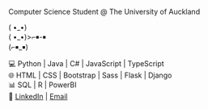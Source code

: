 Computer Science Student @ The University of Auckland

( •\_•)\
( •\_•)>⌐￭-￭\
(⌐￭\_￭)


💻 Python | Java | C# | JavaScript | TypeScript\
🌐 HTML | CSS  | Bootstrap | Sass | Flask | Django\
📊 SQL | R | PowerBI\
🔗 [LinkedIn](https://www.linkedin.com/in/calebrevill/) | [Email](mailto:caleb.crf@gmail.com)
